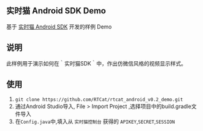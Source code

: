 ## 实时猫 Android SDK Demo
基于 [实时猫 Android SDK](https://shishimao.com) 开发的样例 Demo

## 说明
此样例用于演示如何在｀实时猫SDK｀中，作出仿微信风格的视频显示样式。

## 使用

1. `git clone https://github.com/RTCat/rtcat_android_v0.2_demo.git`
2. 通过Android Studio导入, File > Import Project ,选择项目中的build.gradle文件导入
3. 在`Config.java`中,填入从 `实时猫控制台` 获得的 `APIKEY`,`SECRET`,`SESSION`





